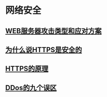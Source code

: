 # 网络安全

## [WEB服务器攻击类型和应对方案](Web-safe.md)

## [为什么说HTTPS是安全的](why-ssl-safe.md)

## [HTTPS的原理](HTTPS的原理.md)

## [DDos的九个误区](DDos的九个误区.md)


